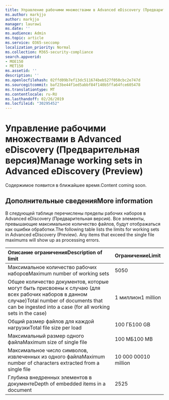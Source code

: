 ```yaml
---
title: Управление рабочими множествами в Advanced eDiscovery (Предварительная версия)
ms.author: markjjo
author: markjjo
manager: laurawi
ms.date: ''
ms.audience: Admin
ms.topic: article
ms.service: O365-seccomp
localization_priority: Normal
ms.collection: M365-security-compliance
search.appverid:
- MOE150
- MET150
ms.assetid: ''
description: ''
ms.openlocfilehash: 02ffd09b7ef13dc511674beb527f050cbc2e747d
ms.sourcegitcommit: baf23be44f1ed5abbf84f140b5ffa64fce605478
ms.translationtype: MT
ms.contentlocale: ru-RU
ms.lasthandoff: 02/26/2019
ms.locfileid: "30295452"
---
```

# <a name="manage-working-sets-in-advanced-ediscovery-preview"></a><span data-ttu-id="f8fc5-102">Управление рабочими множествами в Advanced eDiscovery (Предварительная версия)</span><span class="sxs-lookup"><span data-stu-id="f8fc5-102">Manage working sets in Advanced eDiscovery (Preview)</span></span>  

<span data-ttu-id="f8fc5-103">Содержимое появится в ближайшее время.</span><span class="sxs-lookup"><span data-stu-id="f8fc5-103">Content coming soon.</span></span>

## <a name="more-information"></a><span data-ttu-id="f8fc5-104">Дополнительные сведения</span><span class="sxs-lookup"><span data-stu-id="f8fc5-104">More information</span></span>

<span data-ttu-id="f8fc5-p101">В следующей таблице перечислены пределы рабочих наборов в Advanced eDiscovery (Предварительная версия).  Все элементы, превышающие максимальное количество файлов, будут отображаться как ошибки обработки.</span><span class="sxs-lookup"><span data-stu-id="f8fc5-p101">The following table lists the limits for working sets in Advanced eDiscovery (Preview).  Any items that exceed the single file maximums will show up as processing errors.</span></span>
    
  |<span data-ttu-id="f8fc5-107">**Описание ограничения**</span><span class="sxs-lookup"><span data-stu-id="f8fc5-107">**Description of limit**</span></span>|<span data-ttu-id="f8fc5-108">**Ограничение**</span><span class="sxs-lookup"><span data-stu-id="f8fc5-108">**Limit**</span></span>|
  |:-----|:-----|
  |<span data-ttu-id="f8fc5-109">Максимальное количество рабочих наборов</span><span class="sxs-lookup"><span data-stu-id="f8fc5-109">Maximum number of working sets</span></span>  <br/> |<span data-ttu-id="f8fc5-110">50</span><span class="sxs-lookup"><span data-stu-id="f8fc5-110">50</span></span>  <br/> |
  |<span data-ttu-id="f8fc5-111">Общее количество документов, которые могут быть присвоены к случаю (для всех рабочих наборов в данном случае)</span><span class="sxs-lookup"><span data-stu-id="f8fc5-111">Total number of documents that can be ingested into a case (for all working sets in the case)</span></span>  <br/> |<span data-ttu-id="f8fc5-112">1 миллион</span><span class="sxs-lookup"><span data-stu-id="f8fc5-112">1 million</span></span>  <br/> |
  |<span data-ttu-id="f8fc5-113">Общий размер файлов для каждой нагрузки</span><span class="sxs-lookup"><span data-stu-id="f8fc5-113">Total file size per load</span></span>  <br/> |<span data-ttu-id="f8fc5-114">100 ГБ</span><span class="sxs-lookup"><span data-stu-id="f8fc5-114">100 GB</span></span>  <br/> |
  |<span data-ttu-id="f8fc5-115">Максимальный размер одного файла</span><span class="sxs-lookup"><span data-stu-id="f8fc5-115">Maximum size of single file</span></span>   <br/> |<span data-ttu-id="f8fc5-116">100 МБ</span><span class="sxs-lookup"><span data-stu-id="f8fc5-116">100 MB</span></span>  <br/> |
  |<span data-ttu-id="f8fc5-117">Максимальное число символов, извлеченных из одного файла</span><span class="sxs-lookup"><span data-stu-id="f8fc5-117">Maximum number of characters extracted from a single file</span></span>  <br/> |<span data-ttu-id="f8fc5-118">10 000 000</span><span class="sxs-lookup"><span data-stu-id="f8fc5-118">10 million</span></span>  <br/> |
  |<span data-ttu-id="f8fc5-119">Глубина внедренных элементов в документе</span><span class="sxs-lookup"><span data-stu-id="f8fc5-119">Depth of embedded items in a document</span></span>  <br/> |<span data-ttu-id="f8fc5-120">25</span><span class="sxs-lookup"><span data-stu-id="f8fc5-120">25</span></span>  <br/> |
  

